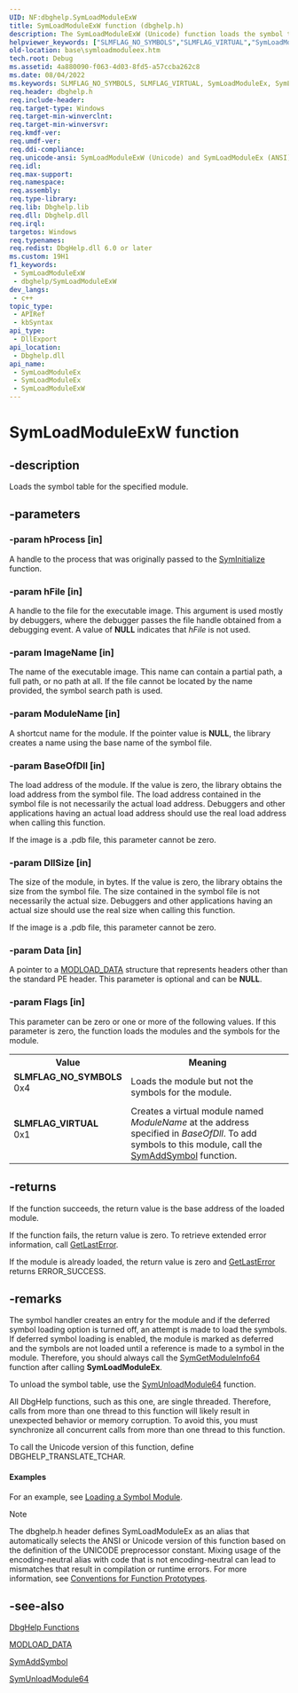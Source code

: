 ```yaml
---
UID: NF:dbghelp.SymLoadModuleExW
title: SymLoadModuleExW function (dbghelp.h)
description: The SymLoadModuleExW (Unicode) function loads the symbol table for the specified module.
helpviewer_keywords: ["SLMFLAG_NO_SYMBOLS","SLMFLAG_VIRTUAL","SymLoadModuleEx","SymLoadModuleEx function","SymLoadModuleExW","_win32_symloadmoduleex","base.symloadmoduleex","dbghelp/SymLoadModuleEx","dbghelp/SymLoadModuleExW"]
old-location: base\symloadmoduleex.htm
tech.root: Debug
ms.assetid: 4a880090-f063-4d03-8fd5-a57ccba262c8
ms.date: 08/04/2022
ms.keywords: SLMFLAG_NO_SYMBOLS, SLMFLAG_VIRTUAL, SymLoadModuleEx, SymLoadModuleEx function, SymLoadModuleExW, _win32_symloadmoduleex, base.symloadmoduleex, dbghelp/SymLoadModuleEx, dbghelp/SymLoadModuleExW
req.header: dbghelp.h
req.include-header: 
req.target-type: Windows
req.target-min-winverclnt: 
req.target-min-winversvr: 
req.kmdf-ver: 
req.umdf-ver: 
req.ddi-compliance: 
req.unicode-ansi: SymLoadModuleExW (Unicode) and SymLoadModuleEx (ANSI)
req.idl: 
req.max-support: 
req.namespace: 
req.assembly: 
req.type-library: 
req.lib: Dbghelp.lib
req.dll: Dbghelp.dll
req.irql: 
targetos: Windows
req.typenames: 
req.redist: DbgHelp.dll 6.0 or later
ms.custom: 19H1
f1_keywords:
 - SymLoadModuleExW
 - dbghelp/SymLoadModuleExW
dev_langs:
 - c++
topic_type:
 - APIRef
 - kbSyntax
api_type:
 - DllExport
api_location:
 - Dbghelp.dll
api_name:
 - SymLoadModuleEx
 - SymLoadModuleEx
 - SymLoadModuleExW
---
```


# SymLoadModuleExW function


## -description

Loads the symbol table for the specified module.

## -parameters

### -param hProcess [in]

A handle to the process that was originally passed to the 
<a href="/windows/desktop/api/dbghelp/nf-dbghelp-syminitialize">SymInitialize</a> function.

### -param hFile [in]

A handle to the file for the executable image. This argument is used mostly by debuggers, where the debugger passes the file handle obtained from a debugging event. A value of <b>NULL</b> indicates that <i>hFile</i> is not used.

### -param ImageName [in]

The name of the executable image. This name can contain a partial path, a full path, or no path at all. If the file cannot be located by the name provided, the symbol search path is used.

### -param ModuleName [in]

A shortcut name for the module. If the pointer value is <b>NULL</b>, the library creates a name using the base name of the symbol file.

### -param BaseOfDll [in]

The load address of the module. If the value is zero, the library obtains the load address from the symbol file. The load address contained in the symbol file is not necessarily the actual load address. Debuggers and other applications having an actual load address should use the real load address when calling this function.

If the image is a .pdb file, this parameter cannot be zero.

### -param DllSize [in]

The size of the module, in bytes. If the value is zero, the library obtains the size from the symbol file. The size contained in the symbol file is not necessarily the actual size. Debuggers and other applications having an actual size should use the real size when calling this function.

If the image is a .pdb file, this parameter cannot be zero.

### -param Data [in]

A pointer to a 
<a href="/windows/desktop/api/dbghelp/ns-dbghelp-modload_data">MODLOAD_DATA</a> structure that represents headers other than the standard PE header. This parameter is optional and can be <b>NULL</b>.

### -param Flags [in]

This parameter can be zero or one or more of the following values. If this parameter is zero, the function loads the modules and the symbols for the module.

<table>
<tr>
<th>Value</th>
<th>Meaning</th>
</tr>
<tr>
<td width="40%"><a id="SLMFLAG_NO_SYMBOLS"></a><a id="slmflag_no_symbols"></a><dl>
<dt><b>SLMFLAG_NO_SYMBOLS</b></dt>
<dt>0x4</dt>
</dl>
</td>
<td width="60%">
Loads the module but not the symbols for the module.

</td>
</tr>
<tr>
<td width="40%"><a id="SLMFLAG_VIRTUAL"></a><a id="slmflag_virtual"></a><dl>
<dt><b>SLMFLAG_VIRTUAL</b></dt>
<dt>0x1</dt>
</dl>
</td>
<td width="60%">
Creates a virtual module named <i>ModuleName</i> at the address specified in <i>BaseOfDll</i>. To add symbols to this module, call the 
<a href="/windows/desktop/api/dbghelp/nf-dbghelp-symaddsymbol">SymAddSymbol</a> function.

</td>
</tr>
</table>

## -returns

If the function succeeds, the return value is the base address of the loaded module.

If the function fails, the return value is zero. To retrieve extended error information, call 
<a href="/windows/desktop/api/errhandlingapi/nf-errhandlingapi-getlasterror">GetLastError</a>.

If the module is already loaded, the return value is zero and <a href="/windows/desktop/api/errhandlingapi/nf-errhandlingapi-getlasterror">GetLastError</a> returns ERROR_SUCCESS.

## -remarks

The symbol handler creates an entry for the module and if the deferred symbol loading option is turned off, an attempt is made to load the symbols. If deferred symbol loading is enabled, the module is marked as deferred and the symbols are not loaded until a reference is made to a symbol in the module. Therefore, you should always call the <a href="/windows/desktop/api/dbghelp/nf-dbghelp-symgetmoduleinfo64">SymGetModuleInfo64</a> function after calling <b>SymLoadModuleEx</b>.

To unload the symbol table, use the 
<a href="/windows/desktop/api/dbghelp/nf-dbghelp-symunloadmodule64">SymUnloadModule64</a> function.

All DbgHelp functions, such as this one, are single threaded. Therefore, calls from more than one thread to this function will likely result in unexpected behavior or memory corruption. To avoid this, you must synchronize all concurrent calls from more than one thread to this function.

To call the Unicode version of this function, define DBGHELP_TRANSLATE_TCHAR.


#### Examples

For an example, see 
<a href="/windows/desktop/Debug/loading-a-symbol-module">Loading a Symbol Module</a>.

<div class="code"></div>




> [!NOTE]
> The dbghelp.h header defines SymLoadModuleEx as an alias that automatically selects the ANSI or Unicode version of this function based on the definition of the UNICODE preprocessor constant. Mixing usage of the encoding-neutral alias with code that is not encoding-neutral can lead to mismatches that result in compilation or runtime errors. For more information, see [Conventions for Function Prototypes](/windows/win32/intl/conventions-for-function-prototypes).

## -see-also

<a href="/windows/desktop/Debug/dbghelp-functions">DbgHelp Functions</a>



<a href="/windows/desktop/api/dbghelp/ns-dbghelp-modload_data">MODLOAD_DATA</a>



<a href="/windows/desktop/api/dbghelp/nf-dbghelp-symaddsymbol">SymAddSymbol</a>



<a href="/windows/desktop/api/dbghelp/nf-dbghelp-symunloadmodule">SymUnloadModule64</a>
